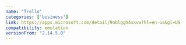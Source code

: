 ```yaml
---
name: "Trello"
categories: ['business']
link: https://apps.microsoft.com/detail/9nblggh4xxvw?hl=en-us&gl=US
compatibility: emulation
versionFrom: "2.14.5.0"
---
```


